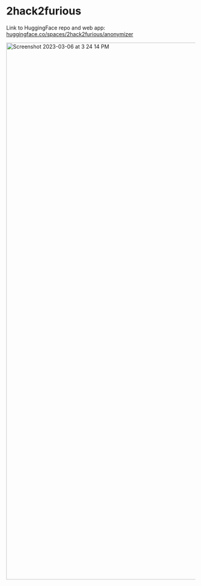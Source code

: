 # 2hack2furious

Link to HuggingFace repo and web app: [huggingface.co/spaces/2hack2furious/anonymizer](https://huggingface.co/spaces/2hack2furious/anonymizer)

<img width="1428" alt="Screenshot 2023-03-06 at 3 24 14 PM" src="https://user-images.githubusercontent.com/70823125/223283940-75ea7759-4e47-4907-9320-68142a9cc03f.png">
